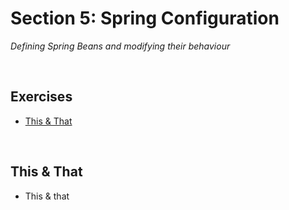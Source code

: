 # Section 5: Spring Configuration
*Defining Spring Beans and modifying their behaviour*

<br>

## Exercises
* [This & That](./exercises/this-that)

<br>

## This & That
* This & that